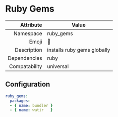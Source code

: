 # Ruby Gems

| Attribute     | Value                                     |
|--------------:|-------------------------------------------|
| Namespace     | ruby_gems                                 |
| Emoji         | 💎                                        |
| Description   | installs ruby gems globally               |
| Dependencies  | ruby                                      |
| Compatability | universal                                 |

## Configuration

```yml
ruby_gems:
  packages:
  - { name: bundler }
  - { name: watir   }
```
